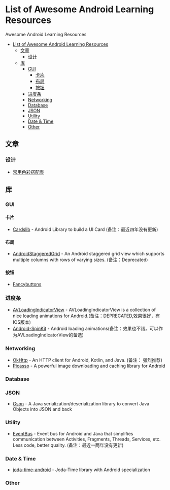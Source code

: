 # List of Awesome Android Learning Resources
Awesome Android Learning Resources

<!-- TOC -->

- [List of Awesome Android Learning Resources](#list-of-awesome-android-learning-resources)
    - [文章](#文章)
        - [设计](#设计)
    - [库](#库)
        - [GUI](#gui)
            - [卡片](#卡片)
            - [布局](#布局)
            - [按钮](#按钮)
        - [进度条](#进度条)
        - [Networking](#networking)
        - [Database](#database)
        - [JSON](#json)
        - [Utility](#utility)
        - [Date & Time](#date--time)
        - [Other](#other)

<!-- /TOC -->
## 文章

### 设计

- [常用色彩搭配表](http://tool.c7sky.com/webcolor/)

## 库

### GUI

#### 卡片
- [Cardslib](https://github.com/gabrielemariotti/cardslib) - Android Library to build a UI Card (备注：最近四年没有更新) 

#### 布局
- [AndroidStaggeredGrid](https://github.com/etsy/AndroidStaggeredGrid) - An Android staggered grid view which supports multiple columns with rows of varying sizes. (备注：Deprecated)  

#### 按钮
- [Fancybuttons](https://github.com/medyo/Fancybuttons)

### 进度条
- [AVLoadingIndicatorView](https://github.com/81813780/AVLoadingIndicatorView) - AVLoadingIndicatorView is a collection of nice loading animations for Android.(备注：DEPRECATED,效果很好，有IOS版本)
- [Android-SpinKit](https://github.com/ybq/Android-SpinKit) - Android loading animations(备注：效果也不错，可以作为AVLoadingIndicatorView的备选)


### Networking
- [OkHttp](https://github.com/square/okhttp) - An HTTP client for Android, Kotlin, and Java. (备注： 强烈推荐)
- [Picasso](https://github.com/square/picasso) - A powerful image downloading and caching library for Android

### Database

### JSON
- [Gson](https://github.com/google/gson) - A Java serialization/deserialization library to convert Java Objects into JSON and back

### Utility
- [EventBus](https://github.com/greenrobot/EventBus) - Event bus for Android and Java that simplifies communication between Activities, Fragments, Threads, Services, etc. Less code, better quality. (备注：最近一两年没有更新)

### Date & Time
- [joda-time-android](https://github.com/dlew/joda-time-android) - Joda-Time library with Android specialization

### Other






